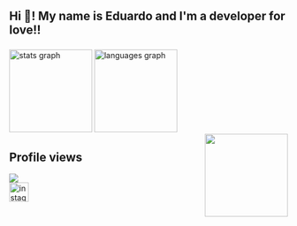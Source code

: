<h2 align="left" >Hi 👋! My name is Eduardo and I'm a developer for love!! </h2>

###
<div align="left">
 <img src="https://github-readme-stats.vercel.app/api?username=eduardoph&hide_title=false&hide_rank=false&show_icons=true&include_all_commits=true&count_private=true&disable_animations=true&theme=nightowl&locale=en&hide_border=false" height="150" alt="stats graph" />
 <img src="https://github-readme-stats.vercel.app/api/top-langs/?username=eduardoph&locale=en&hide_title=false&layout=compact&card_width=320&langs_count=10&theme=nightowl&hide_border=false" height="150" alt="languages graph" />

 
</div>
<img align="right" height="150" src="https://avatars.githubusercontent.com/u/88357842?s=400&u=b9054125913c5032f58830682b1734881a80ac13&v=4" />

</div>

###
<div align="left">
  <h2 align="left">Profile views </h2>
  <img src="https://profile-counter.glitch.me/eduardoph/count.svg?"  />
</div>


  <div align="left">
<a href="https://www.instagram.com/eududu_mendes"> 
  <img src="https://img.shields.io/static/v1?message=Instagram&logo=instagram&label=&color=E4405F&logoColor=white&labelColor=&style=for-the-badge" height="35" alt="instagram logo"  />
</a>


###




